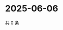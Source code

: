 # 2025-06-06

共 0 条

<!-- BEGIN ZHIHUVIDEO -->
<!-- 最后更新时间 Fri Jun 06 2025 06:10:24 GMT+0800 (China Standard Time) -->

<!-- END ZHIHUVIDEO -->

